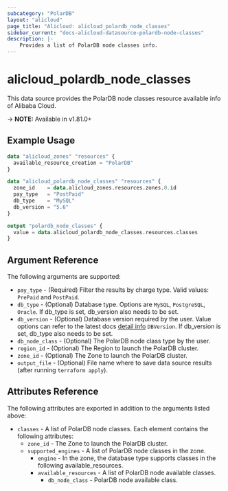 ```yaml
---
subcategory: "PolarDB"
layout: "alicloud"
page_title: "Alicloud: alicloud_polardb_node_classes"
sidebar_current: "docs-alicloud-datasource-polardb-node-classes"
description: |-
    Provides a list of PolarDB node classes info.
---
```


# alicloud\_polardb\_node\_classes

This data source provides the PolarDB node classes resource available info of Alibaba Cloud.

-> **NOTE:** Available in v1.81.0+

## Example Usage

```terraform
data "alicloud_zones" "resources" {
  available_resource_creation = "PolarDB"
}

data "alicloud_polardb_node_classes" "resources" {
  zone_id    = data.alicloud_zones.resources.zones.0.id
  pay_type   = "PostPaid"
  db_type    = "MySQL"
  db_version = "5.6"
}

output "polardb_node_classes" {
  value = data.alicloud_polardb_node_classes.resources.classes
}
```

## Argument Reference

The following arguments are supported:

* `pay_type` - (Required) Filter the results by charge type. Valid values: `PrePaid` and `PostPaid`.
* `db_type` - (Optional) Database type. Options are `MySQL`, `PostgreSQL`, `Oracle`. If db_type is set, db_version also needs to be set.
* `db_version` - (Optional) Database version required by the user. Value options can refer to the latest docs [detail info](https://www.alibabacloud.com/help/doc-detail/98169.htm) `DBVersion`. If db_version is set, db_type also needs to be set.
* `db_node_class` - (Optional) The PolarDB node class type by the user.
* `region_id` - (Optional) The Region to launch the PolarDB cluster.
* `zone_id` - (Optional) The Zone to launch the PolarDB cluster.
* `output_file` - (Optional) File name where to save data source results (after running `terraform apply`).

## Attributes Reference

The following attributes are exported in addition to the arguments listed above:

* `classes` - A list of PolarDB node classes. Each element contains the following attributes:
  * `zone_id` - The Zone to launch the PolarDB cluster.
  * `supported_engines` - A list of PolarDB node classes in the zone.
    * `engine` - In the zone, the database type supports classes in the following available_resources.
    * `available_resources` - A list of PolarDB node available classes.
      * `db_node_class` - PolarDB node available class.
